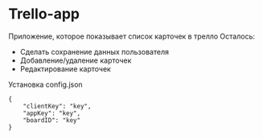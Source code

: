# Trello-app

Приложение, которое показывает список карточек в трелло
Осталось:
  - Сделать сохранение данных пользователя
  - Добавление/удаление карточек
  - Редактирование карточек

Установка config.json
```
{
    "clientKey": "key",
	"appKey": "key",
	"boardID": "key"
}
```
